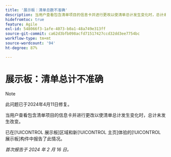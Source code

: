 ```yaml
---
title: '展示板：清单总数不准确'
description: 当用户查看包含清单项目的信息卡并进行更改以使清单总计发生变化时，总计未发生改变。
hidefromtoc: true
feature: Agile
exl-id: 548066f3-1afe-4073-b0a1-48a749e313ff
source-git-commit: ca62d3bfb098acfd71517427ccd32dd3ee7754bc
workflow-type: tm+mt
source-wordcount: '94'
ht-degree: 87%

---
```


# 展示板：清单总计不准确

>[!NOTE]
>
>此问题已于2024年4月11日修复。

当用户查看包含清单项目的信息卡并进行更改以使清单总计发生变化时，总计未发生改变。

已在[!UICONTROL 展示板]区域和新[!UICONTROL 主页]体验的[!UICONTROL 展示板]构件中报告了此情况。

_首次报告于 2024 年 2 月 16 日。_
